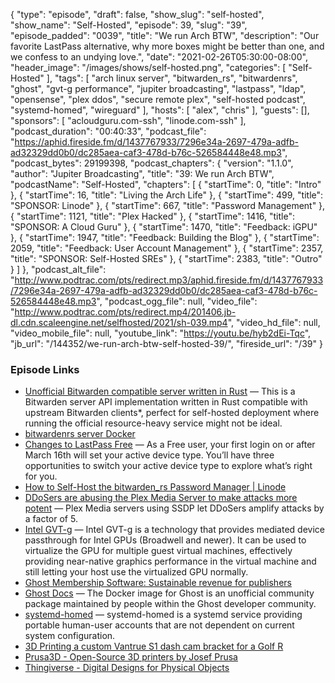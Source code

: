 {
  "type": "episode",
  "draft": false,
  "show_slug": "self-hosted",
  "show_name": "Self-Hosted",
  "episode": 39,
  "slug": "39",
  "episode_padded": "0039",
  "title": "We run Arch BTW",
  "description": "Our favorite LastPass alternative, why more boxes might be better than one, and we confess to an undying love.",
  "date": "2021-02-26T05:30:00-08:00",
  "header_image": "/images/shows/self-hosted.png",
  "categories": [
    "Self-Hosted"
  ],
  "tags": [
    "arch linux server",
    "bitwarden_rs",
    "bitwardenrs",
    "ghost",
    "gvt-g performance",
    "jupiter broadcasting",
    "lastpass",
    "ldap",
    "opensense",
    "plex ddos",
    "secure remote plex",
    "self-hosted podcast",
    "systemd-homed",
    "wireguard"
  ],
  "hosts": [
    "alex",
    "chris"
  ],
  "guests": [],
  "sponsors": [
    "acloudguru.com-ssh",
    "linode.com-ssh"
  ],
  "podcast_duration": "00:40:33",
  "podcast_file": "https://aphid.fireside.fm/d/1437767933/7296e34a-2697-479a-adfb-ad32329dd0b0/dc285aea-caf3-478d-b76c-526584448e48.mp3",
  "podcast_bytes": 29199398,
  "podcast_chapters": {
    "version": "1.1.0",
    "author": "Jupiter Broadcasting",
    "title": "39: We run Arch BTW",
    "podcastName": "Self-Hosted",
    "chapters": [
      {
        "startTime": 0,
        "title": "Intro"
      },
      {
        "startTime": 16,
        "title": "Living the Arch Life"
      },
      {
        "startTime": 499,
        "title": "SPONSOR: Linode"
      },
      {
        "startTime": 667,
        "title": "Password Management"
      },
      {
        "startTime": 1121,
        "title": "Plex Hacked"
      },
      {
        "startTime": 1416,
        "title": "SPONSOR: A Cloud Guru"
      },
      {
        "startTime": 1470,
        "title": "Feedback: iGPU"
      },
      {
        "startTime": 1947,
        "title": "Feedback: Building the Blog"
      },
      {
        "startTime": 2059,
        "title": "Feedback: User Account Management"
      },
      {
        "startTime": 2357,
        "title": "SPONSOR: Self-Hosted SREs"
      },
      {
        "startTime": 2383,
        "title": "Outro"
      }
    ]
  },
  "podcast_alt_file": "http://www.podtrac.com/pts/redirect.mp3/aphid.fireside.fm/d/1437767933/7296e34a-2697-479a-adfb-ad32329dd0b0/dc285aea-caf3-478d-b76c-526584448e48.mp3",
  "podcast_ogg_file": null,
  "video_file": "http://www.podtrac.com/pts/redirect.mp4/201406.jb-dl.cdn.scaleengine.net/selfhosted/2021/sh-039.mp4",
  "video_hd_file": null,
  "video_mobile_file": null,
  "youtube_link": "https://youtu.be/hyb2dEi-Tqc",
  "jb_url": "/144352/we-run-arch-btw-self-hosted-39/",
  "fireside_url": "/39"
}


### Episode Links

  * [Unofficial Bitwarden compatible server written in Rust](https://github.com/dani-garcia/bitwarden_rs "Unofficial Bitwarden compatible server written in Rust") — This is a Bitwarden server API implementation written in Rust compatible with upstream Bitwarden clients*, perfect for self-hosted deployment where running the official resource-heavy service might not be ideal.
  * [bitwardenrs server Docker](https://hub.docker.com/r/bitwardenrs/server "bitwardenrs server Docker")
  * [Changes to LastPass Free](https://blog.lastpass.com/2021/02/changes-to-lastpass-free/ "Changes to LastPass Free") — As a Free user, your first login on or after March 16th will set your active device type. You’ll have three opportunities to switch your active device type to explore what’s right for you.
  * [How to Self-Host the bitwarden_rs Password Manager | Linode](https://www.linode.com/docs/guides/how-to-self-host-the-bitwarden-rs-password-manager/ "How to Self-Host the bitwarden_rs Password Manager | Linode")
  * [DDoSers are abusing the Plex Media Server to make attacks more potent](https://arstechnica.com/information-technology/2021/02/ddosers-are-abusing-the-plex-media-server-to-make-attacks-more-potent/ "DDoSers are abusing the Plex Media Server to make attacks more potent") — Plex Media servers using SSDP let DDoSers amplify attacks by a factor of 5.
  * [Intel GVT-g](https://wiki.archlinux.org/index.php/Intel_GVT-g "Intel GVT-g") — Intel GVT-g is a technology that provides mediated device passthrough for Intel GPUs (Broadwell and newer). It can be used to virtualize the GPU for multiple guest virtual machines, effectively providing near-native graphics performance in the virtual machine and still letting your host use the virtualized GPU normally.
  * [Ghost Membership Software: Sustainable revenue for publishers](https://ghost.org/features/ "Ghost Membership Software: Sustainable revenue for publishers")
  * [Ghost Docs](https://ghost.org/docs/install/docker/ "Ghost Docs") — The Docker image for Ghost is an unofficial community package maintained by people within the Ghost developer community.
  * [systemd-homed](https://wiki.archlinux.org/index.php/Systemd-homed "systemd-homed") — systemd-homed is a systemd service providing portable human-user accounts that are not dependent on current system configuration.
  * [3D Printing a custom Vantrue S1 dash cam bracket for a Golf R](https://blog.ktz.me/3d-printing-a-custom-vantrue-dashcam-bracket-for-a-golf-r/ "3D Printing a custom Vantrue S1 dash cam bracket for a Golf R")
  * [Prusa3D - Open-Source 3D printers by Josef Prusa](https://www.prusa3d.com/ "Prusa3D - Open-Source 3D printers by Josef Prusa")
  * [Thingiverse - Digital Designs for Physical Objects](https://www.thingiverse.com/ "Thingiverse - Digital Designs for Physical Objects")


